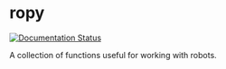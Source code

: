 # ropy

[![Documentation Status](https://readthedocs.org/projects/robotics-python/badge/?version=latest)](https://robotics-python.readthedocs.io/en/latest/?badge=latest)

A collection of functions useful for working with robots.
